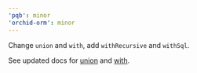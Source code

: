 ```yaml
---
'pqb': minor
'orchid-orm': minor
---
```


Change `union` and `with`, add `withRecursive` and `withSql`.

See updated docs for [union](https://orchid-orm.netlify.app/guide/advanced-queries#union-unionall-intersect-intersectall-except-exceptall)
and [with](https://orchid-orm.netlify.app/guide/advanced-queries.html#with).
